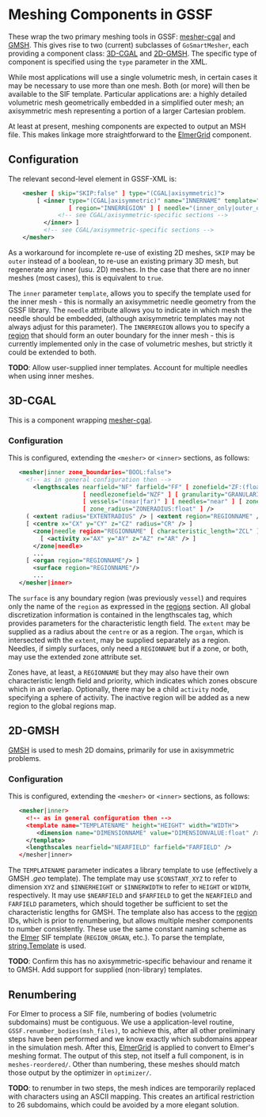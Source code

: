 # Meshing Components in GSSF

These wrap the two primary meshing tools in GSSF: [mesher-cgal](../mesher-cgal.md) and
[GMSH](http://gmsh.info). This gives rise to two (current) subclasses of
`GoSmartMesher`, each providing a component class: [3D-CGAL](#cgal) and
[2D-GMSH](#gmsh). The specific type of component is specified using
the `type` parameter in the XML.

While most applications will use a single volumetric mesh, in certain cases it
may be necessary to use more than one mesh. Both (or more) will then be
available to the SIF template. Particular applications are: a highly detailed
volumetric mesh geometrically embedded in a simplified outer mesh; an
axisymmetric mesh representing a portion of a larger Cartesian problem.

At least at present, meshing components are expected to output an MSH file. This
makes linkage more straightforward to the [ElmerGrid](elmergrid.md) component.

## Configuration

The relevant second-level element in GSSF-XML is:

```xml
    <mesher [ skip="SKIP:false" ] type="(CGAL|axisymmetric)">
        [ <inner type="(CGAL|axisymmetric)" name="INNERNAME" template="TEMPLATE"
                 [ region="INNERREGION" ] [ needle="(inner_only|outer_only|both):both" ]>
              <!-- see CGAL/axisymmetric-specific sections -->
          </inner> ]
          <!-- see CGAL/axisymmetric-specific sections -->
    </mesher>
```

As a workaround for incomplete re-use of existing 2D meshes, `SKIP` may be
`outer` instead of a boolean, to re-use an existing primary 3D mesh, but
regenerate any inner (usu. 2D) meshes. In the case that there are no inner
meshes (most cases), this is equivalent to `true`.

The `inner` parameter `template`, allows you to specify the template used for
the inner mesh - this is normally an axisymmetric needle geometry from the GSSF
library. The `needle` attribute allows you to indicate in which mesh the needle
should be embedded, (although axisymmetric templates may not always adjust for
this parameter). The `INNERREGION` allows you to specify a [region](regions.md)
that should form an outer boundary for the inner mesh - this is currently implemented
only in the case of volumetric meshes, but strictly it could be extended to both.

**TODO**: Allow user-supplied inner templates. Account for multiple needles when
using inner meshes.

## 3D-CGAL

This is a component wrapping [mesher-cgal](../mesher-cgal.md).

### Configuration

This is configured, extending the `<mesher>` or `<inner>` sections, as follows:

```xml
   <mesher|inner zone_boundaries="BOOL:false">
     <!-- as in general configuration then -->
       <lengthscales nearfield="NF" farfield="FF" [ zonefield="ZF:(float|'ignore')" ]
                     [ needlezonefield="NZF" ] [ granularity="GRANULARITY:float" ]
                     [ vessels="(near|far)" ] [ needles="near" ] [ zones="solid" ]
                     [ zone_radius="ZONERADIUS:float" ] />
     ( <extent radius="EXTENTRADIUS" /> | <extent region="REGIONNAME" /> )
     [ <centre x="CX" y="CY" z="CZ" radius="CR" /> ]
       <zone|needle region="REGIONNAME" [ characteristic_length="ZCL" ] [ priority="ZP" ]>
         [ <activity x="AX" y="AY" z="AZ" r="AR" /> ]
       </zone|needle>
       ...
     [ <organ region="REGIONNAME"/> ]
       <surface region="REGIONNAME"/>
       ...
   </mesher|inner>
```

The `surface` is any boundary region (was previously `vessel`) and requires only
the name of the `region` as expressed in the [regions](regions.md) section. All
global discretization information is contained in the lengthscales tag, which
provides parameters for the characteristic length field. The `extent` may be
supplied as a radius about the `centre` or as a region. The `organ`, which is
intersected with the `extent`, may be supplied separately as a region. Needles,
if simply surfaces, only need a `REGIONNAME` but if a zone, or both, may use the
extended zone attribute set.

Zones have, at least, a `REGIONNAME` but they may also have their own
characteristic length field and priority, which indicates which zones obscure
which in an overlap. Optionally, there may be a child `activity` node,
specifying a sphere of activity. The inactive region will be added as a new
region to the global regions map.

## 2D-GMSH

[GMSH](http://gmsh.info) is used to mesh 2D domains, primarily for use in
axisymmetric problems.

### Configuration

This is configured, extending the `<mesher>` or `<inner>` sections, as follows:

```xml
   <mesher|inner>
     <!-- as in general configuration then -->
     <template name="TEMPLATENAME" height="HEIGHT" width="WIDTH">
        <dimension name="DIMENSIONNAME" value="DIMENSIONVALUE:float" />
     </template>
     <lengthscales nearfield="NEARFIELD" farfield="FARFIELD" />
   </mesher|inner>
```

The `TEMPLATENAME` parameter indicates a library template to use (effectively a
GMSH *.geo* template). The template may use `$CONSTANT_XYZ` to refer to
dimension `XYZ` and `$INNERHEIGHT` or `$INNERWIDTH` to refer to `HEIGHT` or
`WIDTH`, respectively. It may use `$NEARFIELD` and `$FARFIELD` to get the
`NEARFIELD` and `FARFIELD` parameters, which should together be sufficient to
set the characteristic lengths for GMSH. The template also has access to the
[region](regions.md) IDs, which is prior to renumbering, but allows multiple
mesher components to number consistently. These use the same constant naming
scheme as the [Elmer](elmer.md) SIF template (`REGION_ORGAN`, etc.). To parse
the template,
[string.Template](https://docs.python.org/3/library/string.html#template-strings)
is used.

**TODO**: Confirm this has no axisymmetric-specific behaviour and rename it to
GMSH. Add support for supplied (non-library) templates.

## Renumbering

For Elmer to process a SIF file, numbering of bodies (volumetric subdomains)
must be contiguous. We use a application-level routine,
`GSSF.renumber_bodies(msh_files)`, to achieve this,
after all other preliminary steps have been performed and we know exactly
which subdomains appear in the simulation mesh. After this,
[ElmerGrid](elmergrid.md) is applied to convert to Elmer's meshing format. The output of
this step, not itself a full component, is in `meshes-reordered/`. Other than
numbering, these meshes should match those output by the optimizer in `optimizer/`.

**TODO**: to renumber in two steps, the mesh indices are temporarily replaced with
characters using an ASCII mapping. This creates an artifical restriction to 26
subdomains, which could be avoided by a more elegant solution.
